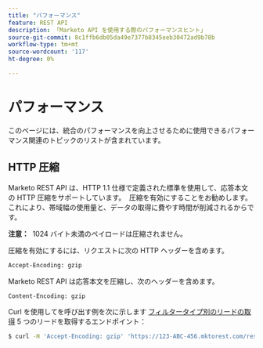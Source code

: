 ```yaml
---
title: "パフォーマンス"
feature: REST API
description: 「Marketo API を使用する際のパフォーマンスヒント」
source-git-commit: 8c1ffb6db05da49e7377b8345eeb30472ad9b78b
workflow-type: tm+mt
source-wordcount: '117'
ht-degree: 0%

---
```



# パフォーマンス

このページには、統合のパフォーマンスを向上させるために使用できるパフォーマンス関連のトピックのリストが含まれています。

## HTTP 圧縮

Marketo REST API は、HTTP 1.1 仕様で定義された標準を使用して、応答本文の HTTP 圧縮をサポートしています。  圧縮を有効にすることをお勧めします。これにより、帯域幅の使用量と、データの取得に費やす時間が削減されるからです。

**注意：**  1024 バイト未満のペイロードは圧縮されません。

圧縮を有効にするには、リクエストに次の HTTP ヘッダーを含めます。

```html
Accept-Encoding: gzip
```

Marketo REST API は応答本文を圧縮し、次のヘッダーを含めます。

```html
Content-Encoding: gzip
```

Curl を使用してを呼び出す例を次に示します [フィルタータイプ別のリードの取得](https://developer.adobe.com/marketo-apis/api/mapi/#tag/Leads/operation/getLeadsByFilterUsingGET) 5 つのリードを取得するエンドポイント：

```bash
$ curl -H 'Accept-Encoding: gzip' 'https://123-ABC-456.mktorest.com/rest/v1/leads.json?filterType=id&filterValues=4,5,7,12,13'
```
